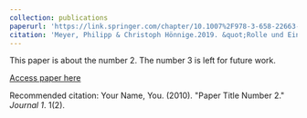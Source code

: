 ```yaml
---
collection: publications
paperurl: 'https://link.springer.com/chapter/10.1007%2F978-3-658-22663-3_13'
citation: 'Meyer, Philipp & Christoph Hönnige.2019. &quot;Rolle und Einfluss des Bundesverfassungsgerichts in der Amtszeit der Regierung Merkel III&quot; <i>Zwischen Stillstand, Politikwandel und Krisenmanagement. Eine Bilanz der Regierung Merkel 2013-2017</i>. 1(2).'
---
```

This paper is about the number 2. The number 3 is left for future work.

[Access paper here](https://link.springer.com/chapter/10.1007%2F978-3-658-22663-3_13)

Recommended citation: Your Name, You. (2010). "Paper Title Number 2." <i>Journal 1</i>. 1(2).
